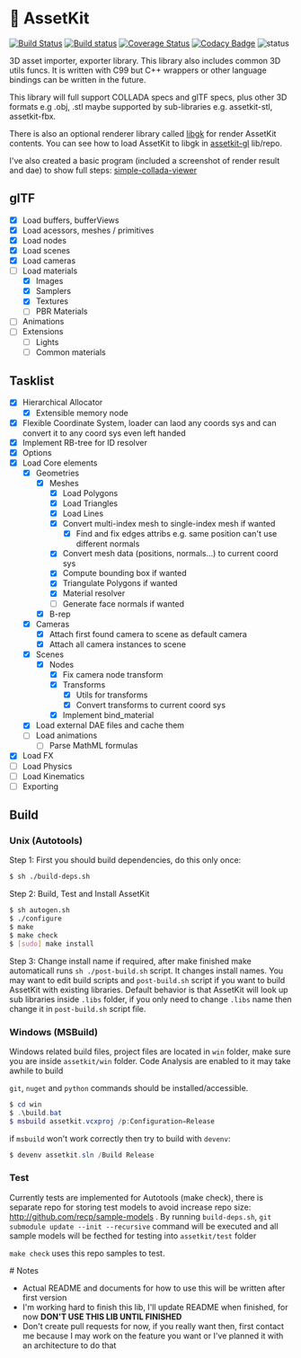 # 🎨 AssetKit
[![Build Status](https://travis-ci.org/recp/assetkit.svg?branch=master)](https://travis-ci.org/recp/assetkit)
[![Build status](https://ci.appveyor.com/api/projects/status/e52s0fr8mnbmsqy4?svg=true)](https://ci.appveyor.com/project/recp/assetkit)
[![Coverage Status](https://coveralls.io/repos/github/recp/assetkit/badge.svg?branch=master)](https://coveralls.io/github/recp/assetkit?branch=master)
[![Codacy Badge](https://api.codacy.com/project/badge/Grade/6edde2ba446148759437eb0148c799b6)](https://www.codacy.com/app/recp/assetkit?utm_source=github.com&amp;utm_medium=referral&amp;utm_content=recp/assetkit&amp;utm_campaign=Badge_Grade)
![status](https://img.shields.io/badge/glTF-2%2E0-green.svg?style=flat)

3D asset importer, exporter library. This library also includes common 3D utils funcs. It is written with C99 but C++ wrappers or other language bindings can be written in the future. 

This library will full support COLLADA specs and glTF specs, plus other 3D formats e.g .obj, .stl maybe supported by sub-libraries e.g. assetkit-stl, assetkit-fbx.

There is also an optional renderer library called [libgk](https://github.com/recp/libgk) for render AssetKit contents. You can see how to load AssetKit to libgk in [assetkit-gl](https://github.com/recp/assetkit-gl) lib/repo.

I've also created a basic program (included a screenshot of render result and dae) to show full steps: [simple-collada-viewer](http://github.com/recp/simple-collada-viewer)

## glTF
- [x] Load buffers, bufferViews
- [x] Load acessors, meshes / primitives
- [x] Load nodes
- [x] Load scenes
- [x] Load cameras
- [ ] Load materials
  - [x] Images
  - [x] Samplers
  - [x] Textures
  - [ ] PBR Materials
- [ ] Animations
- [ ] Extensions
  - [ ] Lights
  - [ ] Common materials

## Tasklist

- [x] Hierarchical Allocator
  - [x] Extensible memory node
- [x] Flexible Coordinate System, loader can laod any coords sys and can convert it to any coord sys even left handed
- [x] Implement RB-tree for ID resolver
- [x] Options
- [x] Load Core elements
  - [x] Geometries
    - [x] Meshes
      - [x] Load Polygons
      - [x] Load Triangles
      - [x] Load Lines
      - [x] Convert multi-index mesh to single-index mesh if wanted
         - [x] Find and fix edges attribs e.g. same position can't use different normals
      - [x] Convert mesh data (positions, normals...) to current coord sys
      - [x] Compute bounding box if wanted
      - [x] Triangulate Polygons if wanted
      - [x] Material resolver
      - [ ] Generate face normals if wanted
    - [x] B-rep
  - [x] Cameras
    - [x] Attach first found camera to scene as default camera
    - [x] Attach all camera instances to scene
  - [x] Scenes
     - [x] Nodes
       - [x] Fix camera node transform
       - [x] Transforms
         - [x] Utils for transforms
         - [x] Convert transforms to current coord sys
       - [x] Implement bind_material 
  - [x] Load external DAE files and cache them 
  - [ ] Load animations
    - [ ] Parse MathML formulas
- [x] Load FX
- [ ] Load Physics
- [ ] Load Kinematics
- [ ] Exporting

## Build

### Unix (Autotools)
Step 1: First you should build dependencies, do this only once:
```bash
$ sh ./build-deps.sh
```

Step 2: Build, Test and Install AssetKit 
```bash
$ sh autogen.sh
$ ./configure
$ make
$ make check
$ [sudo] make install
```

Step 3: Change install name if required, after make finished make automaticall runs `sh ./post-build.sh` script. It changes install names. You may want to edit build scripts and `post-build.sh` script if you want to build AssetKit with existing libraries. Default behavior is that AssetKit will look up sub libraries inside `.libs` folder, if you only need to change `.libs` name then change it in `post-build.sh` script file.

### Windows (MSBuild)
Windows related build files, project files are located in `win` folder, make sure you are inside `assetkit/win` folder. Code Analysis are enabled to it may take awhile to build

`git`, `nuget` and `python` commands should be installed/accessible.

```Powershell
$ cd win
$ .\build.bat
$ msbuild assetkit.vcxproj /p:Configuration=Release
```
if `msbuild` won't work correctly then try to build with `devenv`:
```Powershell
$ devenv assetkit.sln /Build Release
```

### Test
Currently tests are implemented for Autotools (make check), there is separate repo for storing test models to avoid increase repo size: http://github.com/recp/sample-models . By running `build-deps.sh`, `git submodule update --init --recursive` command will be executed and all sample models will be fecthed for testing into `assetkit/test` folder

`make check` uses this repo samples to test.

# Notes
- Actual README and documents for how to use this will be written after first version
- I'm working hard to finish this lib, I'll update README when finished, for now <b>DON'T USE THIS LIB UNTIL FINISHED</b>
- Don't create pull requests for now, if you really want then, first contact me because I may work on the feature you want or I've planned it with an architecture to do that
